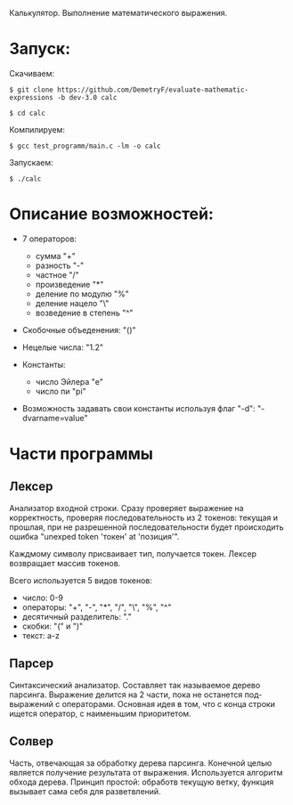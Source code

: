 Калькулятор. Выполнение математического выражения.

# Запуск:

Скачиваем:

```$ git clone https://github.com/DemetryF/evaluate-mathematic-expressions -b dev-3.0 calc```

```$ cd calc```

Компилируем: 

```$ gcc test_programm/main.c -lm -o calc```

Запускаем:

```$ ./calc```

# Описание возможностей:
+ 7 операторов:

    - сумма "+"
    - разность "-"
    - частное "/"
    - произведение "*"
    - деление по модулю "%"
    - деление нацело "\\"
    - возведение в степень "^"

+ Скобочные объеденения: "()"
+ Нецелые числа: "1.2"
+ Константы:
    - число Эйлера "e"
    - число пи "pi"
+ Возможность задавать свои константы используя флаг "-d": "-dvarname=value"

# Части программы

## Лексер
Анализатор входной строки. Сразу проверяет выражение на корректность, проверяя последовательность из 2 токенов: текущая и прошлая, при не разрешенной последовательности будет происходить ошибка "unexped token 'токен' at 'позиция'". 

Каждмому символу присваивает тип, получается токен. Лексер возвращает массив токенов.

Всего используется 5 видов токенов:
+ число: 0-9
+ операторы: "+", "-", "*", "/", "\\", "%", "^"
+ десятичный разделитель: "."
+ скобки: "(" и ")"
+ текст: a-z

## Парсер
Синтаксический анализатор. Составляет так называемое дерево парсинга. Выражение делится на 2 части, пока не останется под-выражений с операторами. Основная идея в том, что с конца строки ищется оператор, с наименьшим приоритетом.

## Солвер
Часть, отвечающая за обработку дерева парсинга. Конечной целью является получение результата от выражения. Используется алгоритм обхода дерева.
Принцип простой: обработв текущую ветку, функция вызывает сама себя для разветвлений.